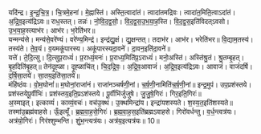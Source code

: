 

  
यदि॑न्द्र। इ॒न्द्र॒चि॒त्र॒। चि॒त्रमे॒हना॑। मे॒ह्नास्ति॑। अस्ति॒त्वादा॑तं। त्वादा॑तमद्रिवः। त्वादा॑त॒मिति॒त्वाऽदा॑तं। अ॒द्रि॒व॒इत्य॑द्रिऽवः॥ राध॒स्तत्। तन्नः॑। नो॒वि॒द॒द्व॒सो॒। वि॒द॒द्व॒स॒उ॒भ॒या॒ह॒स्ति। वि॒द॒द्व॒स॒इति॑विदत्ऽवसो। उ॒भ॒या॒ह॒स्त्याभ॑र। आभ॑र। भ॒रेति॑भर॥  
यन्मन्य॑से। मन्य॑से॒वरे॑ण्यं। वरे॑ण्य॒मिन्द्र॑। इन्द्र॑द्यु॒क्षं। द्यु॒क्षन्तत्। तदाभ॑र। आभ॑र। भरेति॑भर॥ वि॒द्याम॒तस्य॑। तस्य॑ते। ते॒व॒यं। व॒यमकू॑पारस्य। अकू॑पारस्यदा॒वने॑। दा॒वन॒इति॑दा॒वने॑॥  
यत्ते॑। ते॒दि॒त्सु। दि॒त्सुप्र॒राध्यं॑। प्र॒राध्यं॒मनः॑। प्र॒राध्य॒मिति॑प्र॒ऽराध्यं॑। मनो॒अस्ति॑। अस्ति॑श्रु॒तं। श्रु॒तम्बृ॒हत्। बृ॒हदिति॑बृ॒हत्॥ तेन॑दृ॒ह्ळा। दृ॒ह्ळाचि॑त्। चि॒द॒द्रि॒वः॒। अ॒द्रि॒व॒आवाजं॑। अ॒द्रि॒व॒इत्य॑द्रिऽवः। आवाजं॑। वाजं॑दर्षि। द॒र्षि॒सा॒तये॑। सा॒तय॒इति॑सा॒तये॑॥  
मंहि॑ष्ठंवः। वो॒म॒घोनां॑॥ म॒घोनां॒राजा॑नं। राजा॑नञ्चर्षणी॒नां। च॒र्ष॒णी॒नामिति॑च॒र्ष॒णी॒नां॥ इन्द्र॒मुप॑। उप॒प्रश॑स्तये। प्रश॑स्तयेपू॒र्वीभिः॑। प्रश॑स्तय॒इति॒प्रऽश॑स्तये। पू॒र्वीभि॑र्जुजुषे। जु॒जु॒षे॒गिरः॑। गिर॒इति॒गिरः॑॥  
अ॒स्माइत्। इत्काव्यं॑। काव्यं॒वचः॑। वच॑उ॒क्थं। उ॒क्थमिन्द्रा॑य। इन्द्रा॑यशस्यते। श॒स्य॒त॒इति॑शस्यते॥ तस्मा॑उ॒ब्रह्म॑वाहसे। ऊँ॒इत्यूँ॑। ब्र॒ह्म॒वा॒ह॒से॒गिरः॑। ब्र॒ह्म॒वा॒ह॒स॒इति॑ब्रह्मऽवाहसे। गिरो॑वर्धन्तु। व॒र्ध॒न्त्वत्र॑यः। अत्र॑यो॒गिरः॑। गिर॑श्शुम्भन्ति। शुं॒भ॒न्त्यत्र॑यः। अत्र॑य॒इत्यत्र॑यः॥ 10॥  
